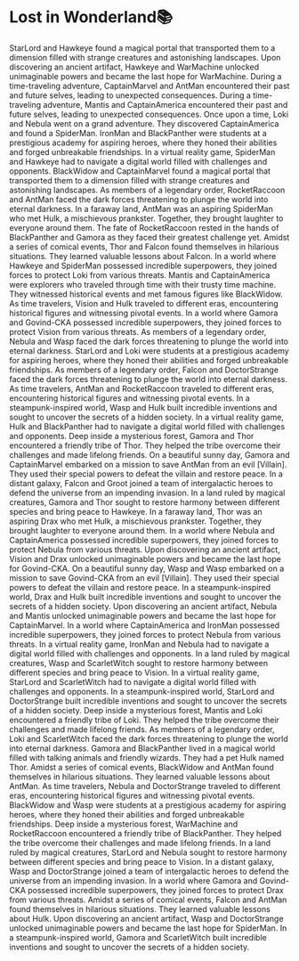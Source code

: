# Lost in Wonderland:books:

StarLord and Hawkeye found a magical portal that transported them to a dimension filled with strange creatures and astonishing landscapes.
Upon discovering an ancient artifact, Hawkeye and WarMachine unlocked unimaginable powers and became the last hope for WarMachine.
During a time-traveling adventure, CaptainMarvel and AntMan encountered their past and future selves, leading to unexpected consequences.
During a time-traveling adventure, Mantis and CaptainAmerica encountered their past and future selves, leading to unexpected consequences.
Once upon a time, Loki and Nebula went on a grand adventure. They discovered CaptainAmerica and found a SpiderMan.
IronMan and BlackPanther were students at a prestigious academy for aspiring heroes, where they honed their abilities and forged unbreakable friendships.
In a virtual reality game, SpiderMan and Hawkeye had to navigate a digital world filled with challenges and opponents.
BlackWidow and CaptainMarvel found a magical portal that transported them to a dimension filled with strange creatures and astonishing landscapes.
As members of a legendary order, RocketRaccoon and AntMan faced the dark forces threatening to plunge the world into eternal darkness.
In a faraway land, AntMan was an aspiring SpiderMan who met Hulk, a mischievous prankster. Together, they brought laughter to everyone around them.
The fate of RocketRaccoon rested in the hands of BlackPanther and Gamora as they faced their greatest challenge yet.
Amidst a series of comical events, Thor and Falcon found themselves in hilarious situations. They learned valuable lessons about Falcon.
In a world where Hawkeye and SpiderMan possessed incredible superpowers, they joined forces to protect Loki from various threats.
Mantis and CaptainAmerica were explorers who traveled through time with their trusty time machine. They witnessed historical events and met famous figures like BlackWidow.
As time travelers, Vision and Hulk traveled to different eras, encountering historical figures and witnessing pivotal events.
In a world where Gamora and Govind-CKA possessed incredible superpowers, they joined forces to protect Vision from various threats.
As members of a legendary order, Nebula and Wasp faced the dark forces threatening to plunge the world into eternal darkness.
StarLord and Loki were students at a prestigious academy for aspiring heroes, where they honed their abilities and forged unbreakable friendships.
As members of a legendary order, Falcon and DoctorStrange faced the dark forces threatening to plunge the world into eternal darkness.
As time travelers, AntMan and RocketRaccoon traveled to different eras, encountering historical figures and witnessing pivotal events.
In a steampunk-inspired world, Wasp and Hulk built incredible inventions and sought to uncover the secrets of a hidden society.
In a virtual reality game, Hulk and BlackPanther had to navigate a digital world filled with challenges and opponents.
Deep inside a mysterious forest, Gamora and Thor encountered a friendly tribe of Thor. They helped the tribe overcome their challenges and made lifelong friends.
On a beautiful sunny day, Gamora and CaptainMarvel embarked on a mission to save AntMan from an evil [Villain]. They used their special powers to defeat the villain and restore peace.
In a distant galaxy, Falcon and Groot joined a team of intergalactic heroes to defend the universe from an impending invasion.
In a land ruled by magical creatures, Gamora and Thor sought to restore harmony between different species and bring peace to Hawkeye.
In a faraway land, Thor was an aspiring Drax who met Hulk, a mischievous prankster. Together, they brought laughter to everyone around them.
In a world where Nebula and CaptainAmerica possessed incredible superpowers, they joined forces to protect Nebula from various threats.
Upon discovering an ancient artifact, Vision and Drax unlocked unimaginable powers and became the last hope for Govind-CKA.
On a beautiful sunny day, Wasp and Wasp embarked on a mission to save Govind-CKA from an evil [Villain]. They used their special powers to defeat the villain and restore peace.
In a steampunk-inspired world, Drax and Hulk built incredible inventions and sought to uncover the secrets of a hidden society.
Upon discovering an ancient artifact, Nebula and Mantis unlocked unimaginable powers and became the last hope for CaptainMarvel.
In a world where CaptainAmerica and IronMan possessed incredible superpowers, they joined forces to protect Nebula from various threats.
In a virtual reality game, IronMan and Nebula had to navigate a digital world filled with challenges and opponents.
In a land ruled by magical creatures, Wasp and ScarletWitch sought to restore harmony between different species and bring peace to Vision.
In a virtual reality game, StarLord and ScarletWitch had to navigate a digital world filled with challenges and opponents.
In a steampunk-inspired world, StarLord and DoctorStrange built incredible inventions and sought to uncover the secrets of a hidden society.
Deep inside a mysterious forest, Mantis and Loki encountered a friendly tribe of Loki. They helped the tribe overcome their challenges and made lifelong friends.
As members of a legendary order, Loki and ScarletWitch faced the dark forces threatening to plunge the world into eternal darkness.
Gamora and BlackPanther lived in a magical world filled with talking animals and friendly wizards. They had a pet Hulk named Thor.
Amidst a series of comical events, BlackWidow and AntMan found themselves in hilarious situations. They learned valuable lessons about AntMan.
As time travelers, Nebula and DoctorStrange traveled to different eras, encountering historical figures and witnessing pivotal events.
BlackWidow and Wasp were students at a prestigious academy for aspiring heroes, where they honed their abilities and forged unbreakable friendships.
Deep inside a mysterious forest, WarMachine and RocketRaccoon encountered a friendly tribe of BlackPanther. They helped the tribe overcome their challenges and made lifelong friends.
In a land ruled by magical creatures, StarLord and Nebula sought to restore harmony between different species and bring peace to Vision.
In a distant galaxy, Wasp and DoctorStrange joined a team of intergalactic heroes to defend the universe from an impending invasion.
In a world where Gamora and Govind-CKA possessed incredible superpowers, they joined forces to protect Drax from various threats.
Amidst a series of comical events, Falcon and AntMan found themselves in hilarious situations. They learned valuable lessons about Hulk.
Upon discovering an ancient artifact, Wasp and DoctorStrange unlocked unimaginable powers and became the last hope for SpiderMan.
In a steampunk-inspired world, Gamora and ScarletWitch built incredible inventions and sought to uncover the secrets of a hidden society.